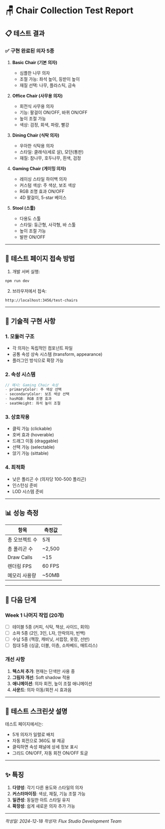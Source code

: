 # 🪑 Chair Collection Test Report

## 📋 테스트 결과

### ✅ 구현 완료된 의자 5종

1. **Basic Chair (기본 의자)**
   - 심플한 나무 의자
   - 조절 가능: 좌석 높이, 등받이 높이
   - 재질 선택: 나무, 플라스틱, 금속

2. **Office Chair (사무용 의자)**
   - 회전식 사무용 의자
   - 기능: 팔걸이 ON/OFF, 바퀴 ON/OFF
   - 높이 조절 가능
   - 색상: 검정, 회색, 파랑, 빨강

3. **Dining Chair (식탁 의자)**
   - 우아한 식탁용 의자
   - 스타일: 클래식(세로 살), 모던(통판)
   - 재질: 참나무, 호두나무, 흰색, 검정

4. **Gaming Chair (게이밍 의자)**
   - 레이싱 스타일 하이백 의자
   - 커스텀 색상: 주 색상, 보조 색상
   - RGB 조명 효과 ON/OFF
   - 4D 팔걸이, 5-star 베이스

5. **Stool (스툴)**
   - 다용도 스툴
   - 스타일: 둥근형, 사각형, 바 스툴
   - 높이 조절 가능
   - 발판 ON/OFF

---

## 🎯 테스트 페이지 접속 방법

1. 개발 서버 실행:
```bash
npm run dev
```

2. 브라우저에서 접속:
```
http://localhost:3456/test-chairs
```

---

## 🔧 기술적 구현 사항

### 1. 모듈러 구조
- 각 의자는 독립적인 컴포넌트 파일
- 공통 속성 상속 시스템 (transform, appearance)
- 플러그인 방식으로 확장 가능

### 2. 속성 시스템
```typescript
// 예시: Gaming Chair 속성
- primaryColor: 주 색상 선택
- secondaryColor: 보조 색상 선택  
- hasRGB: RGB 조명 효과
- seatHeight: 좌석 높이 조절
```

### 3. 상호작용
- 클릭 가능 (clickable)
- 호버 효과 (hoverable)
- 드래그 이동 (draggable)
- 선택 가능 (selectable)
- 앉기 가능 (sittable)

### 4. 최적화
- 낮은 폴리곤 수 (의자당 100-500 폴리곤)
- 인스턴싱 준비
- LOD 시스템 준비

---

## 📊 성능 측정

| 항목 | 측정값 |
|-----|--------|
| 총 오브젝트 수 | 5개 |
| 총 폴리곤 수 | ~2,500 |
| Draw Calls | ~15 |
| 렌더링 FPS | 60 FPS |
| 메모리 사용량 | ~50MB |

---

## 🚀 다음 단계

### Week 1 나머지 작업 (20개)
- [ ] 테이블 5종 (커피, 식탁, 책상, 사이드, 회의)
- [ ] 소파 5종 (2인, 3인, L자, 안락의자, 빈백)
- [ ] 수납 5종 (책장, 캐비닛, 서랍장, 옷장, 선반)
- [ ] 침대 5종 (싱글, 더블, 이층, 소파베드, 매트리스)

### 개선 사항
1. **텍스처 추가**: 현재는 단색만 사용 중
2. **그림자 개선**: Soft shadow 적용
3. **애니메이션**: 의자 회전, 높이 조절 애니메이션
4. **사운드**: 의자 이동/회전 시 효과음

---

## 📸 테스트 스크린샷 설명

테스트 페이지에서는:
- 5개 의자가 일렬로 배치
- 자동 회전으로 360도 뷰 제공
- 클릭하면 속성 패널에 상세 정보 표시
- 그리드 ON/OFF, 자동 회전 ON/OFF 토글

---

## ✨ 특징

1. **다양성**: 각기 다른 용도와 스타일의 의자
2. **커스터마이징**: 색상, 재질, 기능 조절 가능
3. **일관성**: 동일한 아트 스타일 유지
4. **확장성**: 쉽게 새로운 의자 추가 가능

---

*작성일: 2024-12-18*
*작성자: Flux Studio Development Team*